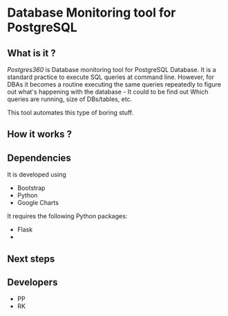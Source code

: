 # Database Monitoring tool for PostgreSQL

## What is it ?
*Postgres360* is Database monitoring tool for PostgreSQL Database. It is a standard practice to execute SQL queries at command line. However, for DBAs it becomes a routine executing the same queries repeatedly to figure out what's happening with the database - It could to be find out Which queries are running, size of DBs/tables, etc. 

This tool automates this type of boring stuff.  
## How it works ?

## Dependencies
It is developed using 
- Bootstrap
- Python
- Google Charts

It requires the following Python packages:
- Flask
- 
 
## Next steps

## Developers
- PP
- RK